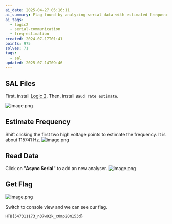 ```yaml
---
ai_date: 2025-04-27 05:16:11
ai_summary: Flag found by analyzing serial data with estimated frequency of 115741 Hz
ai_tags:
  - logic2
  - serial-communication
  - freq-estimation
created: 2024-07-17T01:41
points: 975
solves: 71
tags:
  - sal
updated: 2025-07-14T09:46
---
```


## SAL Files
First, install [Logic 2](https://www.saleae.com/pages/downloads).
Then, install `Baud rate estimate`.

![image.png](https://res.cloudinary.com/kumonochisanaka/image/upload/v1721196852/2024/07/0494d3a2fc09322b78e8d0db4d593c37.png)
## Estimate Frequency
Shift clicking the first two high voltage points to estimate the frequency.
It is about 115741 Hz.
![image.png](https://res.cloudinary.com/kumonochisanaka/image/upload/v1721196276/2024/07/b46984fdf9d4dbd080aacd8f633cff81.png)

## Read Data
Click on **"Async Serial"** to add an new analyser.
![image.png](https://res.cloudinary.com/kumonochisanaka/image/upload/v1721196404/2024/07/18c8e82958086258bd040137bf2f5513.png)

## Get Flag
![image.png](https://res.cloudinary.com/kumonochisanaka/image/upload/v1721196696/2024/07/c6a86a04f1d2f8b8b67c985655a30bfc.png)

Switch to console view and we can see our flag.

```flag
HTB{547311173_n37w02k_c0mp20m153d}
```